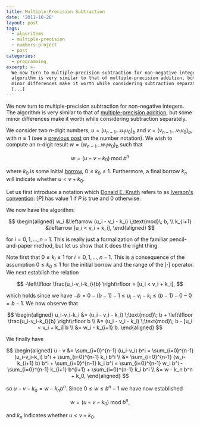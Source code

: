 ```yaml
---
title: Multiple-Precision Subtraction
date: '2011-10-26'
layout: post
tags:
  - algorithms
  - multiple-precision
  - numbers-project
  - post
categories:
  - programming
excerpt: >-
  We now turn to multiple-precision subtraction for non-negative integers. The
  algorithm is very similar to that of multiple-precision addition, but some
  minor differences make it worth while considering subtraction separately.
  [...]
---
```

We now turn to multiple-precision subtraction for non-negative integers. The algorithm is very similar to that of [multiple-precision addition](/blog/2011/10/multiple-precision-addition), but some minor differences make it worth while considering subtraction separately.

We consider two $n$-digit numbers, $u=(u_{n-1} \ldots u_1 u_0)_b$ and $v=(v_{n-1} \ldots v_1 v_0)_b$, with $n \geq 1$ (see a [previous post](/blog/2011/10/multiple-precision-number-representation) on the number notation). We wish to compute an $n$-digit result $w=(w_{n-1} \ldots w_1 w_0)_b$ such that

$$
w = (u - v - k_0) \;\text{mod}\; b^n
$$

where $k_0$ is some initial [borrow](http://mathworld.wolfram.com/Borrow.html), $0 \leq k_0 \leq 1$. Furthermore, a final borrow $k_n$ will indicate whether $u < v+k_0$.

Let us first introduce a notation which [Donald E. Knuth](http://www-cs-faculty.stanford.edu/~uno/) refers to as [Iverson's convention](http://en.wikipedia.org/wiki/Iverson_bracket): $[P]$ has value $1$ if $P$ is true and $0$ otherwise.

We now have the algorithm:

$$
\begin{aligned} w_i     &\leftarrow (u_i - v_i - k_i) \;\text{mod}\; b, \\ k_{i+1} &\leftarrow [u_i < v_i + k_i], \end{aligned}
$$

for $i = 0, 1, \ldots, n-1$. This is really just a formalization of the familiar pencil-and-paper method, but let us show that it does the right thing.

Note first that $0 \leq k_i \leq 1$ for $i = 0, 1, \ldots, n-1$. This is a consequence of the assumption $0 \leq k_0 \leq 1$ for the initial borrow and the range of the $[\cdot]$ operator. We next establish the relation

$$
-\left\lfloor \frac{u_i-v_i-k_i}{b} \right\rfloor = [u_i < v_i + k_i],
$$

which holds since we have $-b = 0-(b-1)-1 \leq u_i-v_i-k_i \leq (b-1)-0-0 = b-1$. We now observe that

$$
\begin{aligned} u_i-v_i-k_i &= (u_i - v_i - k_i) \;\text{mod}\; b + \left\lfloor \frac{u_i-v_i-k_i}{b} \right\rfloor b \\ &= (u_i - v_i - k_i) \;\text{mod}\; b - [u_i < v_i + k_i] b \\ &= w_i - k_{i+1} b. \end{aligned}
$$

We finally have

$$
\begin{aligned} u - v &= \sum_{i=0}^{n-1} (u_i-v_i) b^i = \sum_{i=0}^{n-1} (u_i-v_i-k_i) b^i + \sum_{i=0}^{n-1} k_i b^i \\ &= \sum_{i=0}^{n-1} (w_i-k_{i+1} b) b^i + \sum_{i=0}^{n-1} k_i b^i = \sum_{i=0}^{n-1} w_i b^i - \sum_{i=0}^{n-1} k_{i+1} b^{i+1} + \sum_{i=0}^{n-1} k_i b^i \\ &= w - k_n b^n + k_0, \end{aligned}
$$

so $u-v-k_0 = w-k_n b^n$. Since $0 \leq w \leq b^n-1$ we have now established

$$
w = (u - v - k_0) \;\text{mod}\; b^n,
$$

and $k_n$ indicates whether $u < v+k_0$.
